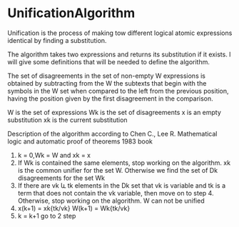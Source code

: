 # UnificationAlgorithm
 
 Unification is the process of making tow different logical atomic expressions identical by finding a substitution.
 
 The algorithm takes two expressions and returns its substitution if it exists.
 I will give some definitions that will be needed to define the algorithm.
 
 The set of disagreements in the set of non-empty W expressions is obtained by subtracting from the W the subtexts
 that begin with the symbols in the W set when compared to the left from the previous position, 
 having the position given by the first disagreement in the comparison.
 
 W is the set of expressions
 Wk is the set of disagreements
 x is an empty substitution
 xk is the current substitution
 
 Description of the algorithm according to Chen C., Lee R. Mathematical logic and automatic proof of theorems 1983 book
 
 1. k = 0,Wk = W and xk = x
 2. If Wk is contained the same elements, stop working on the algorithm.
    xk is the common unifier for the set W. Otherwise we find the set of Dk disagreements for the set Wk
 3. If there are vk և tk elements in the Dk set that vk is variable and tk is a term that does not contain the vk variable,
    then move on to step 4. Otherwise, stop working on the algorithm. W can not be unified
 4. x(k+1) = xk{tk/vk} W(k+1) = Wk{tk/vk}
 5. k = k+1 go to 2 step
 
 
